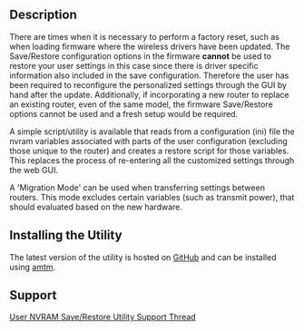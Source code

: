 ## Description #
There are times when it is necessary to perform a factory reset, such as when loading firmware where the wireless drivers have been updated.  The Save/Restore configuration options in the firmware **cannot** be used to restore your user settings in this case since there is driver specific information also included in the save configuration.  Therefore the user has been required to reconfigure the personalized settings through the GUI by hand after the update.  Additionally, if incorporating a new router to replace an existing router, even of the same model, the firmware Save/Restore options cannot be used and a fresh setup would be required.

A simple script/utility is available that reads from a configuration (ini) file the nvram variables associated with parts of the user configuration (excluding those unique to the router) and creates a restore script for those variables. This replaces the process of re-entering all the customized settings through the web GUI. 

A 'Migration Mode' can be used when transferring settings between routers. This mode excludes certain variables (such as transmit power), that should evaluated based on the new hardware.

## Installing the Utility ##
The latest version of the utility is hosted on [GitHub](https://github.com/Xentrk/nvram-save-restore-utility) and can be installed using [amtm](https://diversion.ch/amtm.html). 

## Support ## 
[User NVRAM Save/Restore Utility Support Thread](https://www.snbforums.com/threads/release-nvram-save-restore-utility.61722/)